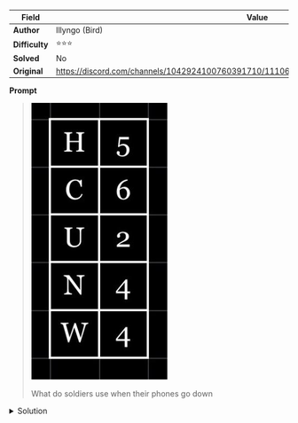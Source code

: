 |Field|Value|
|---|---|
|**Author**|Illyngo (Bird)|
|**Difficulty**|⭐⭐⭐|
|**Solved**|No|
|**Original**|https://discord.com/channels/1042924100760391710/1110625554476040323/1146646656893341697|

**Prompt**
> ![](../attachments/image0.jpg)
>
> What do soldiers use when their phones go down

<details>
<summary>Solution</summary>
Each letter in the first column can be written out using american military phonetics as

```
HOTEL
CHARLIE
UNIFORM
NOVEMBER
WHISKEY
```

The second column represents the position of a letter to be extracted from these words

Excrating from each word the associated letter we read

```
L
I
N
E
S
```

Thus the solution is 'lines' which can be interpreted as communicating using 'lines and dots', morse code or 'sniffing a line'
</details>
